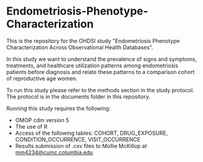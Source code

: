 # Endometriosis-Phenotype-Characterization
This is the repository for the OHDSI study "Endometriosis Phenotype Characterization Across Observational Health Databases". 

In this study we want to understand the prevalence of signs and symptoms, treatments, and healthcare utilization patterns among endometriosis patients before diagnosis and relate these patterns to a comparison cohort of reproductive age women.

To run this study please refer to the methods section in the study protocol. The protocol is in the documents folder in this repository. 

Running this study requires the following:

- OMOP cdm version 5 
- The use of R
- Access of the following tables: COHORT, DRUG_EXPOSURE, CONDITION_OCCURRENCE, VISIT_OCCURRENCE
- Results submission of .csv files to Mollie McKillop at mm4234@cumc.columbia.edu 
 



